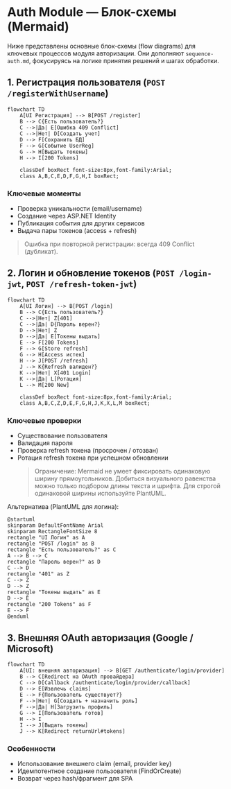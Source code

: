# Auth Module — Блок-схемы (Mermaid)

Ниже представлены основные блок-схемы (flow diagrams) для ключевых процессов модуля авторизации. Они дополняют `sequence-auth.md`, фокусируясь на логике принятия решений и шагах обработки.

## 1. Регистрация пользователя (`POST /registerWithUsername`)

```mermaid
flowchart TD
    A[UI Регистрация] --> B[POST /register]
    B --> C{Есть пользователь?}
    C -->|Да| E[Ошибка 409 Conflict]
    C -->|Нет| D[Создать учет]
    D --> F[Сохранить БД]
    F --> G[Событие UserReg]
    G --> H[Выдать токены]
    H --> I[200 Tokens]

    classDef boxRect font-size:8px,font-family:Arial;
    class A,B,C,E,D,F,G,H,I boxRect;
```

### Ключевые моменты

- Проверка уникальности (email/username)
- Создание через ASP.NET Identity
- Публикация события для других сервисов
- Выдача пары токенов (access + refresh)

> Ошибка при повторной регистрации: всегда 409 Conflict (дубликат).

## 2. Логин и обновление токенов (`POST /login-jwt`, `POST /refresh-token-jwt`)

```mermaid
flowchart TD
    A[UI Логин] --> B[POST /login]
    B --> C{Есть пользователь?}
    C -->|Нет| Z[401]
    C -->|Да| D{Пароль верен?}
    D -->|Нет| Z
    D -->|Да| E[Токены выдать]
    E --> F[200 Tokens]
    F --> G[Store refresh]
    G --> H[Access истек]
    H --> J[POST /refresh]
    J --> K{Refresh валиден?}
    K -->|Нет| X[401 Login]
    K -->|Да| L[Ротация]
    L --> M[200 New]

    classDef boxRect font-size:8px,font-family:Arial;
    class A,B,C,Z,D,E,F,G,H,J,K,X,L,M boxRect;
```

### Ключевые проверки

- Существование пользователя
- Валидация пароля
- Проверка refresh токена (просрочен / отозван)
- Ротация refresh токена при успешном обновлении
  > Ограничение: Mermaid не умеет фиксировать одинаковую ширину прямоугольников. Добиться визуального равенства можно только подбором длины текста и шрифта. Для строгой одинаковой ширины используйте PlantUML.

Альтернатива (PlantUML для логина):

```plantuml
@startuml
skinparam DefaultFontName Arial
skinparam RectangleFontSize 8
rectangle "UI Логин" as A
rectangle "POST /login" as B
rectangle "Есть пользователь?" as C
A --> B --> C
rectangle "Пароль верен?" as D
C --> D
rectangle "401" as Z
C --> Z
D --> Z
rectangle "Токены выдать" as E
D --> E
rectangle "200 Tokens" as F
E --> F
@enduml
```

## 3. Внешняя OAuth авторизация (Google / Microsoft)

```mermaid
flowchart TD
    A[UI: внешняя авторизация] --> B[GET /authenticate/login/provider]
    B --> C[Redirect на OAuth провайдера]
    C --> D[Callback /authenticate/login/provider/callback]
    D --> E[Извлечь claims]
    E --> F{Пользователь существует?}
    F -->|Нет| G[Создать + назначить роль]
    F -->|Да| H[Загрузить профиль]
    G --> I[Пользователь готов]
    H --> I
    I --> J[Выдать токены]
    J --> K[Redirect returnUrl#tokens]
```

### Особенности

- Использование внешнего claim (email, provider key)
- Идемпотентное создание пользователя (FindOrCreate)
- Возврат через hash/фрагмент для SPA
